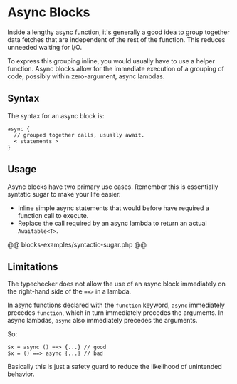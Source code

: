 # Async Blocks

Inside a lengthy async function, it's generally a good idea to group together data fetches that are independent of the rest of the function. This reduces unneeded waiting for I/O. 

To express this grouping inline, you would usually have to use a helper function. Async blocks allow for the immediate execution of a grouping of code, possibly within zero-argument, async lambdas.

## Syntax

The syntax for an async block is:

```
async {
  // grouped together calls, usually await.
  < statements >
}
```

## Usage

Async blocks have two primary use cases. Remember this is essentially syntatic sugar to make your life easier.

- Inline simple async statements that would before have required a function call to execute.
- Replace the call required by an async lambda to return an actual `Awaitable<T>`.

@@ blocks-examples/syntactic-sugar.php @@

## Limitations

The typechecker does not allow the use of an async block immediately on the right-hand side of the `==>` in a lambda.

In async functions declared with the `function` keyword, `async` immediately precedes `function`, which in turn immediately precedes the arguments. In async lambdas, `async` also immediately precedes the arguments.

So:

```
$x = async () ==> {...} // good
$x = () ==> async {...} // bad  
```

Basically this is just a safety guard to reduce the likelihood of unintended behavior.
